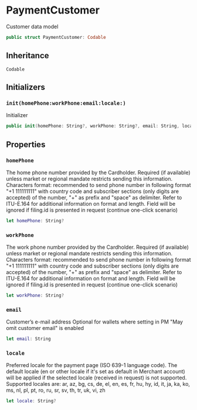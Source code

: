 # PaymentCustomer

Customer data model

``` swift
public struct PaymentCustomer: Codable
```

## Inheritance

`Codable`

## Initializers

### `init(homePhone:workPhone:email:locale:)`

Initializer

``` swift
public init(homePhone: String?, workPhone: String?, email: String, locale: String?)
```

## Properties

### `homePhone`

The home phone number provided by the Cardholder. Required (if available) unless market or regional mandate restricts sending this information.
Characters format:​ recommended to send phone number in following format "+1 111111111" with country code and subscriber sections (only digits are accepted) of the number, "+" as prefix and "space" as delimiter.
Refer to ITU-E.164 for additional information on format and length.
Field will be ignored if filing.id is presented in request (continue one-click scenario)

``` swift
let homePhone: String?
```

### `workPhone`

The work phone number provided by the Cardholder. Required (if available) unless market or regional mandate restricts sending this information.
Characters format:​ recommended to send phone number in following format "+1 111111111" with country code and subscriber sections (only digits are accepted) of the number, "+" as prefix and "space" as delimiter.
Refer to ITU-E.164 for additional information on format and length.
Field will be ignored if filing.id is presented in request (continue one-click scenario)

``` swift
let workPhone: String?
```

### `email`

Customer’s e-mail address
Optional for wallets where setting in PM "May omit customer email" is enabled

``` swift
let email: String
```

### `locale`

Preferred locale for the payment page (ISO 639-1 language code).
The default locale (en or other locale if it's set as default in Merchant account) will be applied if the selected locale (received in request) is not supported.
Supported locales are:​ ar, az, bg, cs, de, el, en, es, fr, hu, hy, id, it, ja, ka, ko, ms, nl, pl, pt, ro, ru, sr, sv, th, tr, uk, vi, zh

``` swift
let locale: String?
```
